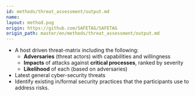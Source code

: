 ```yaml
---
id: methods/threat_assessment/output.md
name: 
layout: method.pug
origin: https://github.com/SAFETAG/SAFETAG
origin_path: master/en/methods/threat_assessment/output.md
---
```


  * A host driven threat-matrix including the following:
    * **Adversaries** (threat actors) with capabilities and willingness
    * **Impacts** of attacks against **critical processes**, ranked by severity
    * **Likelihood** of each (based on adversaries)
  * Latest general cyber-security threats
  * Identify existing in/formal security practices that the participants use to address risks.


